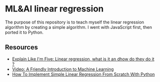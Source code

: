 # ML&AI linear regression

The purpose of this repository is to teach myself the linear regression algorithm by creating a simple algorithm. I went with JavaScript first, then ported it to Python.

## Resources
* [Explain Like I'm Five: Linear regression, what is it an dhow do they do it ?](https://www.reddit.com/r/explainlikeimfive/comments/16xlsd/eli5_linear_regression_what_is_it_an_dhow_do_they/)
* [Video: A Friendly Introduction to Machine Learning](https://www.youtube.com/watch?t=2s&v=IpGxLWOIZy4)
* [How To Implement Simple Linear Regression From Scratch With Python](https://machinelearningmastery.com/implement-simple-linear-regression-scratch-python/)
